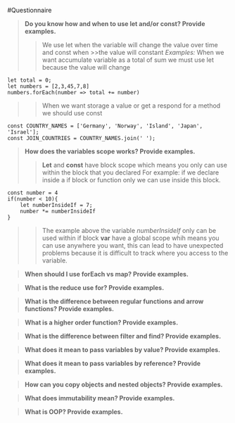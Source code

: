 #Questionnaire

> **Do you know how and when to use let and/or const? Provide examples.**
>
> > We use let when the variable will change the value over time and const when >>the value will constant
> > _Examples:_
> > When we want accumulate variable as a total of sum we must use let
> > because the value will change

    let total = 0;
    let numbers = [2,3,45,7,8]
    numbers.forEach(number => total += number)

> > When we want storage a value or get a respond for a method we should use const

    const COUNTRY_NAMES = ['Germany', 'Norway', 'Island', 'Japan', 'Israel'];
    const JOIN_COUNTRIES = COUNTRY_NAMES.join(' ');

> **How does the variables scope works? Provide examples.**
>
> > **Let** and **const** have block scope which means you only can use within the block that you declared
> > For example: if we declare inside a if block or function only we can use inside this block.

    const number = 4
    if(number < 10){
        let numberInsideIf = 7;
        number *= numberInsideIf
    }

> > The example above the variable _numberInsideIf_ only can be used within if block
> > **var** have a global scope whih means you can use anywhere you want, this can lead to have unexpected
> > problems because it is difficult to track where you access to the variable.

> **When should I use forEach vs map? Provide examples.**

> **What is the reduce use for? Provide examples.**

> **What is the difference between regular functions and arrow functions? Provide examples.**

> **What is a higher order function? Provide examples.**

> **What is the difference between filter and find? Provide examples.**

> **What does it mean to pass variables by value? Provide examples.**

> **What does it mean to pass variables by reference? Provide examples.**

> **How can you copy objects and nested objects? Provide examples.**

> **What does immutability mean? Provide examples.**

> **What is OOP? Provide examples.**
